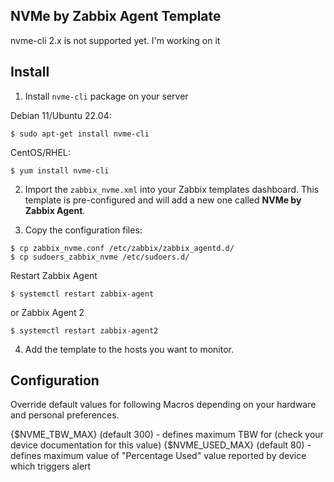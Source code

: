 ## NVMe by Zabbix Agent Template

nvme-cli 2.x is not supported yet. I'm working on it

## Install

1) Install `nvme-cli` package on your server

Debian 11/Ubuntu 22.04:

```
$ sudo apt-get install nvme-cli
```

CentOS/RHEL:

```
$ yum install nvme-cli
```


2) Import the `zabbix_nvme.xml` into your Zabbix templates dashboard. This template is pre-configured and will add a new one called **NVMe by Zabbix Agent**.

3) Copy the configuration files:

```
$ cp zabbix_nvme.conf /etc/zabbix/zabbix_agentd.d/
$ cp sudoers_zabbix_nvme /etc/sudoers.d/
```

Restart Zabbix Agent
```
$ systemctl restart zabbix-agent
```
or Zabbix Agent 2

```
$ systemctl restart zabbix-agent2
```

4) Add the template to the hosts you want to monitor.

## Configuration

Override default values for following Macros depending on your hardware and personal preferences.

{$NVME_TBW_MAX} (default 300) - defines maximum TBW for (check your device documentation for this value)
{$NVME_USED_MAX} (default 80) - defines maximum value of "Percentage Used" value reported by device which triggers alert
